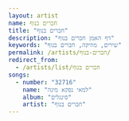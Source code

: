 ```yaml
---
layout: artist
name: חברים בנוף
title: "חברים בנוף"
description: "דף האמן חברים בנוף"
keywords: "שירים, מוזיקה, חברים בנוף"
permalink: /artists/חברים-בנוף/
redirect_from:
  - /artists/list/חברים בנוף
songs:
  - number: "32716"
    name: "למאי נפקא מינה"
    album: "סינגלים"
    artist: "חברים בנוף"
---
```

